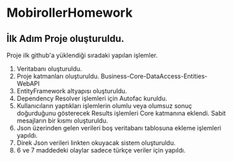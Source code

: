 # MobirollerHomework
## İlk Adım Proje oluşturuldu.

Proje ilk github'a yüklendiği sıradaki yapılan işlemler.
1. Veritabanı oluşturuldu.
2. Proje katmanları oluşturuldu. Business-Core-DataAccess-Entities-WebAPI
3. EntityFramework altyapısı oluşturuldu.
4. Dependency Resolver işlemleri için Autofac kuruldu.
5. Kullanıcıların yaptıkları işlemlerin olumlu veya olumsuz sonuç doğurduğunu gösterecek Results işlemleri Core katmanına eklendi. Sabit mesajların bir kısmı oluşturuldu.
6. Json üzerinden gelen verileri boş veritabanı tablosuna ekleme işlemleri yapıldı.
7. Direk Json verileri linkten okuyacak sistem oluşturuldu.
8. 6 ve 7 maddedeki olaylar sadece türkçe veriler için yapıldı.
